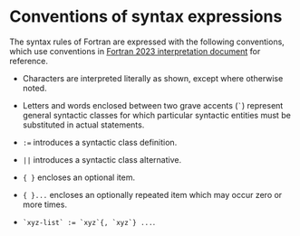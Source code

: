 # Conventions of syntax expressions

The syntax rules of Fortran are expressed with the following conventions, which use conventions in [Fortran 2023 interpretation document](https://j3-fortran.org/doc/year/24/24-007.pdf) for reference.

- Characters are interpreted literally as shown, except where otherwise noted.

- Letters and words enclosed between two grave accents (`` ` ``) represent general syntactic classes for which particular syntactic entities must be substituted in actual statements.

- `:=` introduces a syntactic class definition.

- `||` introduces a syntactic class alternative.

- `{ }` encloses an optional item.
 
- `{ }...` encloses an optionally repeated item which may occur zero or more times.

- `` `xyz-list` := `xyz`{, `xyz`} ... ``.
